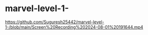 # marvel-level-1-
https://github.com/Suguresh25442/marvel-level-1-/blob/main/Screen%20Recording%202024-08-01%20191644.mp4
